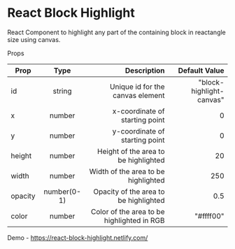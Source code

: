 # React Block Highlight
React Component to highlight any part of the containing block in reactangle size using canvas.


Props

| Prop   | Type     | Description           | Default Value  |
| ------------- |:-------------:| -----:| -----:|
| id    | string |Unique id for the canvas element|"block-highlight-canvas"|
| x   | number |x-coordinate of starting point|0|
| y   | number |y-coordinate of starting point|0|
| height   | number |Height of the area to be highlighted|20|
| width   | number |Width of the area to be highlighted|250|
| opacity   | number(0-1) |Opacity of the area to be highlighted|0.5|
| color   | number |Color of the area to be highlighted in RGB|"#ffff00"|


Demo - https://react-block-highlight.netlify.com/
